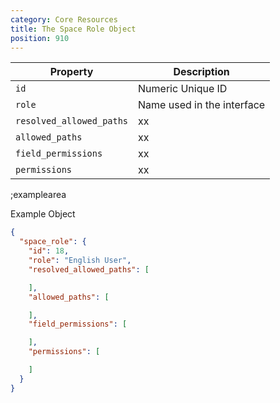 ```yaml
---
category: Core Resources
title: The Space Role Object
position: 910
---
```


| Property | Description |
|---|---|
| `id` | Numeric Unique ID |
| `role` | Name used in the interface |
| `resolved_allowed_paths` | xx |
| `allowed_paths` | xx |
| `field_permissions` | xx |
| `permissions` | xx |

;examplearea

Example Object

```json
{
  "space_role": {
    "id": 18,
    "role": "English User",
    "resolved_allowed_paths": [

    ],
    "allowed_paths": [

    ],
    "field_permissions": [

    ],
    "permissions": [

    ]
  }
}
```